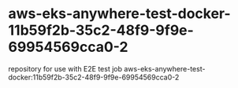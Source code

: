 # aws-eks-anywhere-test-docker-11b59f2b-35c2-48f9-9f9e-69954569cca0-2
repository for use with E2E test job aws-eks-anywhere-test-docker:11b59f2b-35c2-48f9-9f9e-69954569cca0-2
